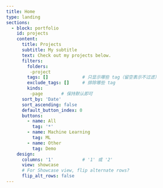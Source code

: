 ```yaml
---
title: Home
type: landing
sections:
  - block: portfolio
    id: projects
    content:
      title: Projects
      subtitle: My subtitle
      text: Check out my projects below.
      filters:
        folders: 
         -project
        tags: []             # 只显示哪些 tag（留空表示不过滤）
        exclude_tags: []     # 排除哪些 tag
        kinds: 
         -page       # 保持默认即可
      sort_by: 'Date'
      sort_ascending: false
      default_button_index: 0
      buttons:
        - name: All
          tag: '*'
        - name: Machine Learning
          tag: ML
        - name: Other
          tag: Demo
    design:
      columns: '1'           # '1' 或 '2'
      view: showcase
      # For Showcase view, flip alternate rows?
      flip_alt_rows: false
---
```

